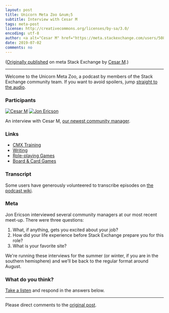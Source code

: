 ```yaml
---
layout: post
title: Unicorn Meta Zoo &num;5
subtitle: Interview with Cesar M
tags: meta-post
license: http://creativecommons.org/licenses/by-sa/3.0/
encoding: utf-8
author: <a alt="Cesar M" href="https://meta.stackexchange.com/users/508266/cesar-m">Cesar M</a>
date: 2019-07-02
comments: no
---
```


([Originally published](https://meta.stackexchange.com/q/330400/508266) on meta Stack Exchange by <a alt="Cesar M" href="https://meta.stackexchange.com/users/508266/cesar-m">Cesar M</a>.)

---

Welcome to the Unicorn Meta Zoo, a podcast by members of the Stack
Exchange community team. If you want to avoid spoilers, jump
[straight to the audio][1].

### Participants 

[![Cesar M](https://stackexchange.com/users/flair/15375904.png)](https://stackexchange.com/users/15375904/)
[![Jon Ericson](https://stackexchange.com/users/flair/1083.png)](https://stackexchange.com/users/1083)

An interview with Cesar M, [our newest community manager](https://meta.stackexchange.com/questions/326611/announcing-the-arrival-of-valued-associate-679-cesar-manara).

### Links

* [CMX Training](https://training.cmxhub.com/)
* [Writing](https://writing.stackexchange.com/)
* [Role-playing Games](https://rpg.stackexchange.com/)
* [Board & Card Games](https://boardgames.stackexchange.com/)

### Transcript

Some users have generously volunteered to transcribe episodes on
[the podcast wiki](https://github.com/unicorn-meta-zoo/unicorn-meta-zoo.github.io/wiki). 

### Meta

Jon Ericson interviewed several community managers at our most recent
meet-up. There were three questions:

1. What, if anything, gets you excited about your job?
2. How did your life experience before Stack Exchange prepare you for
   this role?
3. What is your favorite site?

We're running these interviews for the summer (or winter, if you are
in the southern hemisphere) and we'll be back to the regular format
around August.

### What do you think?

[Take a listen][1] and respond in the answers below.


  [1]: https://dts.podtrac.com/redirect.mp3/unicorn-meta-zoo.github.io/episodes/cesar.mp3

---

Please direct comments to the [original post](https://meta.stackexchange.com/q/330400/508266).

